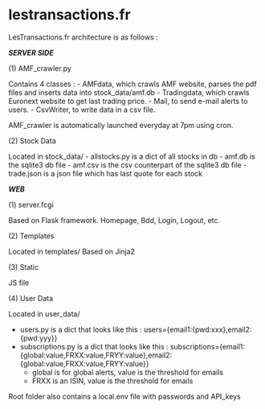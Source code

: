 # lestransactions.fr

LesTransactions.fr architecture is as follows :

***SERVER SIDE***

  (1) AMF_crawler.py

  Contains 4 classes :
    - AMFdata, which crawls AMF website, parses the pdf files and inserts data into stock_data/amf.db
    - Tradingdata, which crawls Euronext website to get last trading price.
    - Mail, to send e-mail alerts to users.
    - CsvWriter, to write data in a csv file.

   AMF_crawler is automatically launched everyday at 7pm using cron.

  (2) Stock Data
  
  Located in stock_data/
    - allstocks.py is a dict of all stocks in db
    - amf.db is the sqlite3 db file
    - amf.csv is the csv counterpart of the sqlite3 db file
    - trade.json is a json file which has last quote for each stock
 
***WEB***

  (1) server.fcgi

  Based on Flask framework.
  Homepage, Bdd, Login, Logout, etc.

  (2) Templates
  
  Located in templates/
  Based on Jinja2
  
  (3) Static
  
  JS file
  
  (4) User Data
  
  Located in user_data/
  - users.py is a dict that looks like this : users={email1:{pwd:xxx},email2:{pwd:yyy}}
  - subscriptions.py is a dict that looks like this : subscriptions={email1:{global:value,FRXX:value,FRYY:value},email2:{global:value,FRXX:value,FRYY:value}}
    - global is for global alerts, value is the threshold for emails
    - FRXX is an ISIN, value is the threshold for emails
 
 Root folder also contains a local.env file with passwords and API_keys
